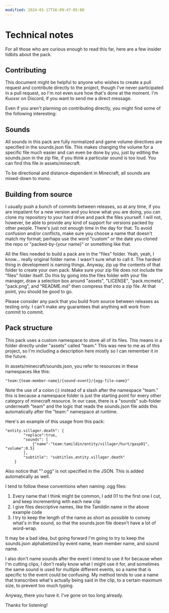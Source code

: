 ```yaml
---
modified: 2024-03-17T16:09:47-05:00
---
```

# Technical notes
For all those who are curious enough to read this far, here are a few insider tidbits about the pack.
## Contributing
This document might be helpful to anyone who wishes to create a pull request and contribute directly to the project, though I've never participated in a pull request, so I'm not even sure how that's done at the moment.  I'm Kuoxsr on Discord, if you want to send me a direct message.

Even if you aren't planning on contributing directly, you might find some of the following interesting:
## Sounds
All sounds in this pack are fully normalized and game volume directives are specified in the sounds.json file.  This makes changing the volume for a specific file much easier and can even be done by you, just by editing the sounds.json in the zip file, if you think a particular sound is too loud.  You can find this file in assets/minecraft.

To be directional and distance-dependent in Minecraft, all sounds are mixed-down to mono.
## Building from source
I usually push a bunch of commits between releases, so at any time, if you are impatient for a new version and you know what you are doing, you can clone my repository to your hard drive and pack the files yourself. I will not, however, be able to provide any kind of support for versions packed by other people.  There's just not enough time in the day for that.  To avoid confusion and/or conflicts, make sure you choose a name that doesn't match my format; perhaps use the word "custom" or the date you cloned the repo or "packed-by-{your name}" or something like that.

All the files needed to build a pack are in the "files" folder.  Yeah, yeah, I know... really original folder name.  I wasn't sure what to call it.  The hardest thing in development is naming things.  Anyway, zip up the contents of that folder to create your own pack.  Make sure your zip file does not include the "files" folder itself.  Do this by going into the files folder with your file manager, draw a selection box around "assets", "LICENSE", "pack.mcmeta", "pack.png", and "README.md" then compress that into a zip file.  At that point, you should be good to go.

Please consider any pack that you build from source between releases as testing only.  I can't make any guarantees that anything will work from commit to commit.
## Pack structure
This pack uses a custom namespace to store all of its files.  This means in a folder directly under "assets" called "team."  This was new to me as of this project, so I'm including a description here mostly so I can remember it in the future.

In assets/minecraft/sounds.json, you refer to resources in these namespaces like this:

```
"team:{team-member-name}/{sound-event}/{ogg-file-name}"
```

Note the use of a colon (:) instead of a slash after the namespace "team."  this is because a namespace folder is just the starting point for every other category of minecraft resource.  In our case, there is a "sounds" sub-folder underneath "team" and the logic that reads the sounds.json file adds this automatically after the "team:" namespace at runtime.

Here's an example of this usage from this pack:
```
"entity.villager.death": {
        "replace":true,
        "sounds": [
            {"name":"team:tamildin/entity/villager/hurt/gasp01", "volume":0.5}
        ],
        "subtitle": "subtitles.entity.villager.death"
    }
```

Also notice that "".ogg" is not specified in the JSON.  This is added automatically as well.

I tend to follow these conventions when naming .ogg files:

1. Every name that I think might be common, I add 01 to the first one I cut, and keep incrementing with each new clip
2. I give files descriptive names, like the Tamildin name in the above example code
3. I try to keep the length of the name as short as possible to convey what's in the sound, so that the sounds.json file doesn't have a lot of word-wrap.

It may be a bad idea, but going forward I'm going to try to keep the sounds.json alphabetized by event name, team member name, and sound name.

I also don't name sounds after the event I intend to use it for because when I'm cutting clips, I don't really know what I might use it for, and sometimes the same sound is used for multiple different events, so a name that is specific to the event could be confusing.  My method tends to use a name that transcribes what's actually being said in the clip, to a certain maximum size, to prevent too much typing.

Anyway, there you have it.  I've gone on too long already.

Thanks for listening!
